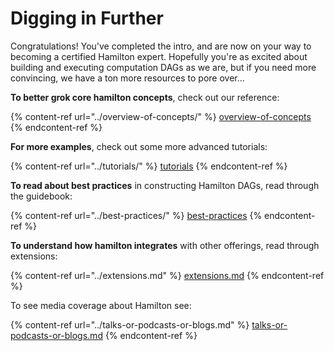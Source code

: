 # Digging in Further

Congratulations! You've completed the intro, and are now on your way to becoming a certified Hamilton expert. Hopefully you're as excited about building and executing computation DAGs as we are, but if you need more convincing, we have a ton more resources to pore over...

**To better grok core hamilton concepts**, check out our reference:

{% content-ref url="../overview-of-concepts/" %}
[overview-of-concepts](../overview-of-concepts/)
{% endcontent-ref %}

**For more examples**, check out some more advanced tutorials:

{% content-ref url="../tutorials/" %}
[tutorials](../tutorials/)
{% endcontent-ref %}

**To read about best practices** in constructing Hamilton DAGs, read through the guidebook:

{% content-ref url="../best-practices/" %}
[best-practices](../best-practices/)
{% endcontent-ref %}

**To understand how hamilton integrates** with other offerings, read through extensions:

{% content-ref url="../extensions.md" %}
[extensions.md](../extensions.md)
{% endcontent-ref %}

To see media coverage about Hamilton see:

{% content-ref url="../talks-or-podcasts-or-blogs.md" %}
[talks-or-podcasts-or-blogs.md](../talks-or-podcasts-or-blogs.md)
{% endcontent-ref %}
